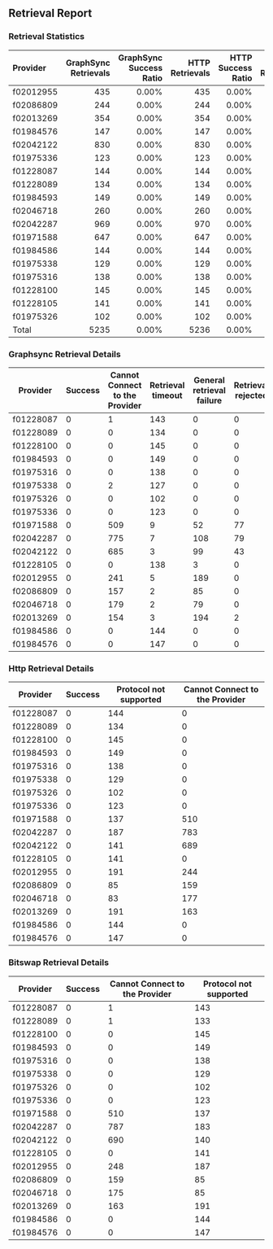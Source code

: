 ## Retrieval Report
### Retrieval Statistics
| Provider  | GraphSync Retrievals | GraphSync Success Ratio | HTTP Retrievals | HTTP Success Ratio | Bitswap Retrievals | Bitswap Success Ratio |
| :-------- | -------------------: | ----------------------: | --------------: | -----------------: | -----------------: | --------------------: |
| f02012955 |                  435 |                   0.00% |             435 |              0.00% |                435 |                 0.00% |
| f02086809 |                  244 |                   0.00% |             244 |              0.00% |                244 |                 0.00% |
| f02013269 |                  354 |                   0.00% |             354 |              0.00% |                354 |                 0.00% |
| f01984576 |                  147 |                   0.00% |             147 |              0.00% |                147 |                 0.00% |
| f02042122 |                  830 |                   0.00% |             830 |              0.00% |                830 |                 0.00% |
| f01975336 |                  123 |                   0.00% |             123 |              0.00% |                123 |                 0.00% |
| f01228087 |                  144 |                   0.00% |             144 |              0.00% |                144 |                 0.00% |
| f01228089 |                  134 |                   0.00% |             134 |              0.00% |                134 |                 0.00% |
| f01984593 |                  149 |                   0.00% |             149 |              0.00% |                149 |                 0.00% |
| f02046718 |                  260 |                   0.00% |             260 |              0.00% |                260 |                 0.00% |
| f02042287 |                  969 |                   0.00% |             970 |              0.00% |                970 |                 0.00% |
| f01971588 |                  647 |                   0.00% |             647 |              0.00% |                647 |                 0.00% |
| f01984586 |                  144 |                   0.00% |             144 |              0.00% |                144 |                 0.00% |
| f01975338 |                  129 |                   0.00% |             129 |              0.00% |                129 |                 0.00% |
| f01975316 |                  138 |                   0.00% |             138 |              0.00% |                138 |                 0.00% |
| f01228100 |                  145 |                   0.00% |             145 |              0.00% |                145 |                 0.00% |
| f01228105 |                  141 |                   0.00% |             141 |              0.00% |                141 |                 0.00% |
| f01975326 |                  102 |                   0.00% |             102 |              0.00% |                102 |                 0.00% |
| Total     |                 5235 |                   0.00% |            5236 |              0.00% |               5236 |                 0.00% |

### Graphsync Retrieval Details
| Provider  | Success | Cannot Connect to the Provider | Retrieval timeout | General retrieval failure | Retrieval rejected | Piece not Found |
| --------- | ------- | ------------------------------ | ----------------- | ------------------------- | ------------------ | --------------- |
| f01228087 | 0       | 1                              | 143               | 0                         | 0                  | 0               |
| f01228089 | 0       | 0                              | 134               | 0                         | 0                  | 0               |
| f01228100 | 0       | 0                              | 145               | 0                         | 0                  | 0               |
| f01984593 | 0       | 0                              | 149               | 0                         | 0                  | 0               |
| f01975316 | 0       | 0                              | 138               | 0                         | 0                  | 0               |
| f01975338 | 0       | 2                              | 127               | 0                         | 0                  | 0               |
| f01975326 | 0       | 0                              | 102               | 0                         | 0                  | 0               |
| f01975336 | 0       | 0                              | 123               | 0                         | 0                  | 0               |
| f01971588 | 0       | 509                            | 9                 | 52                        | 77                 | 0               |
| f02042287 | 0       | 775                            | 7                 | 108                       | 79                 | 0               |
| f02042122 | 0       | 685                            | 3                 | 99                        | 43                 | 0               |
| f01228105 | 0       | 0                              | 138               | 3                         | 0                  | 0               |
| f02012955 | 0       | 241                            | 5                 | 189                       | 0                  | 0               |
| f02086809 | 0       | 157                            | 2                 | 85                        | 0                  | 0               |
| f02046718 | 0       | 179                            | 2                 | 79                        | 0                  | 0               |
| f02013269 | 0       | 154                            | 3                 | 194                       | 2                  | 1               |
| f01984586 | 0       | 0                              | 144               | 0                         | 0                  | 0               |
| f01984576 | 0       | 0                              | 147               | 0                         | 0                  | 0               |

### Http Retrieval Details
| Provider  | Success | Protocol not supported | Cannot Connect to the Provider |
| --------- | ------- | ---------------------- | ------------------------------ |
| f01228087 | 0       | 144                    | 0                              |
| f01228089 | 0       | 134                    | 0                              |
| f01228100 | 0       | 145                    | 0                              |
| f01984593 | 0       | 149                    | 0                              |
| f01975316 | 0       | 138                    | 0                              |
| f01975338 | 0       | 129                    | 0                              |
| f01975326 | 0       | 102                    | 0                              |
| f01975336 | 0       | 123                    | 0                              |
| f01971588 | 0       | 137                    | 510                            |
| f02042287 | 0       | 187                    | 783                            |
| f02042122 | 0       | 141                    | 689                            |
| f01228105 | 0       | 141                    | 0                              |
| f02012955 | 0       | 191                    | 244                            |
| f02086809 | 0       | 85                     | 159                            |
| f02046718 | 0       | 83                     | 177                            |
| f02013269 | 0       | 191                    | 163                            |
| f01984586 | 0       | 144                    | 0                              |
| f01984576 | 0       | 147                    | 0                              |

### Bitswap Retrieval Details
| Provider  | Success | Cannot Connect to the Provider | Protocol not supported |
| --------- | ------- | ------------------------------ | ---------------------- |
| f01228087 | 0       | 1                              | 143                    |
| f01228089 | 0       | 1                              | 133                    |
| f01228100 | 0       | 0                              | 145                    |
| f01984593 | 0       | 0                              | 149                    |
| f01975316 | 0       | 0                              | 138                    |
| f01975338 | 0       | 0                              | 129                    |
| f01975326 | 0       | 0                              | 102                    |
| f01975336 | 0       | 0                              | 123                    |
| f01971588 | 0       | 510                            | 137                    |
| f02042287 | 0       | 787                            | 183                    |
| f02042122 | 0       | 690                            | 140                    |
| f01228105 | 0       | 0                              | 141                    |
| f02012955 | 0       | 248                            | 187                    |
| f02086809 | 0       | 159                            | 85                     |
| f02046718 | 0       | 175                            | 85                     |
| f02013269 | 0       | 163                            | 191                    |
| f01984586 | 0       | 0                              | 144                    |
| f01984576 | 0       | 0                              | 147                    |

